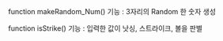 function makeRandom_Num()
기능 : 3자리의 Random 한 숫자 생성

function isStrike()
기능 : 입력한 값이 낫싱, 스트라이크, 볼을 판별

